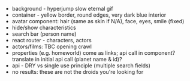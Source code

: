 - background - hyperjump slow eternal gif
- container - yellow border, round edges, very dark blue interior
- avatar component: hair (same as skin if N/A), face, eyes, smile (fixed)
- hide/show characteristics
- search bar (person name)
- react router - characters, actors
- actors/films: TBC opening crawl
- properties (e.g. homeworld) come as links; api call in component? translate in initial api call (planet name & id)?
- api - DRY vs single use principle (multiple search fields)
- no results: these are not the droids you're looking for